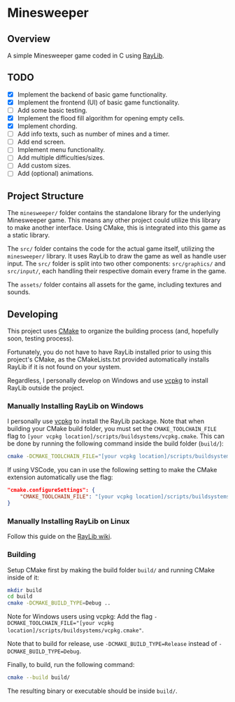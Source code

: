# Minesweeper

## Overview

A simple Minesweeper game coded in C using [RayLib](https://www.raylib.com/).

## TODO

- [x] Implement the backend of basic game functionality.
- [x] Implement the frontend (UI) of basic game functionality.
- [ ] Add some basic testing.
- [x] Implement the flood fill algorithm for opening empty cells.
- [x] Implement chording.
- [ ] Add info texts, such as number of mines and a timer.
- [ ] Add end screen.
- [ ] Implement menu functionality.
- [ ] Add multiple difficulties/sizes.
- [ ] Add custom sizes.
- [ ] Add (optional) animations.

## Project Structure

The `minesweeper/` folder contains the standalone library for the underlying Minesweeper game. This means any other project could utilize this library to make another interface. Using CMake, this is integrated into this game as a static library.

The `src/` folder contains the code for the actual game itself, utilizing the `minesweeper/` library. It uses RayLib to draw the game as well as handle user input. The `src/` folder is split into two other components: `src/graphics/` and `src/input/`, each handling their respective domain every frame in the game.

The `assets/` folder contains all assets for the game, including textures and sounds.

## Developing

This project uses [CMake](https://cmake.org/) to organize the building process (and, hopefully soon, testing process).

Fortunately, you do not have to have RayLib installed prior to using this project's CMake, as the CMakeLists.txt provided automatically installs RayLib if it is not found on your system.

Regardless, I personally develop on Windows and use [vcpkg](https://github.com/Microsoft/vcpkg) to install RayLib outside the project.

### Manually Installing RayLib on Windows

I personally use [vcpkg](https://github.com/Microsoft/vcpkg) to install the RayLib package. Note that when building your CMake build folder, you must set the `CMAKE_TOOLCHAIN_FILE` flag to `[your vcpkg location]/scripts/buildsystems/vcpkg.cmake`. This can be done by running the following command inside the build folder (`build/`):

```bash
cmake -DCMAKE_TOOLCHAIN_FILE="[your vcpkg location]/scripts/buildsystems/vcpkg.cmake" ..
```

If using VSCode, you can in use the following setting to make the CMake extension automatically use the flag:

```json
"cmake.configureSettings": {
    "CMAKE_TOOLCHAIN_FILE": "[your vcpkg location]/scripts/buildsystems/vcpkg.cmake"
}
```

### Manually Installing RayLib on Linux

Follow this guide on the [RayLib wiki](https://github.com/raysan5/raylib/wiki/Working-on-GNU-Linux).

### Building

Setup CMake first by making the build folder `build/` and running CMake inside of it:

```bash
mkdir build
cd build
cmake -DCMAKE_BUILD_TYPE=Debug ..
```

Note for Windows users using vcpkg: Add the flag `-DCMAKE_TOOLCHAIN_FILE="[your vcpkg location]/scripts/buildsystems/vcpkg.cmake"`.

Note that to build for release, use `-DCMAKE_BUILD_TYPE=Release` instead of `-DCMAKE_BUILD_TYPE=Debug`.

Finally, to build, run the following command:

```bash
cmake --build build/
```

The resulting binary or executable should be inside `build/`.
